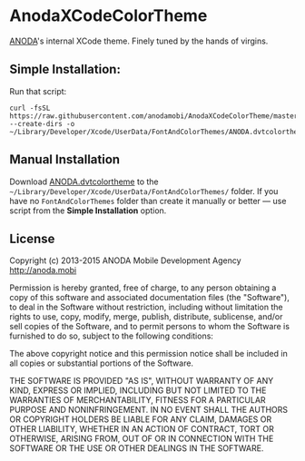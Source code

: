 # AnodaXCodeColorTheme

[ANODA](http://anoda.mobi)'s internal XCode theme. Finely tuned by the hands of virgins.

## Simple Installation:

Run that script:

```
curl -fsSL https://raw.githubusercontent.com/anodamobi/AnodaXCodeColorTheme/master/ANODA.dvtcolortheme --create-dirs -o ~/Library/Developer/Xcode/UserData/FontAndColorThemes/ANODA.dvtcolortheme
```

## Manual Installation

Download [ANODA.dvtcolortheme](https://raw.githubusercontent.com/anodamobi/AnodaXCodeColorTheme/master/ANODA.dvtcolortheme) to the `~/Library/Developer/Xcode/UserData/FontAndColorThemes/` folder. If you have no `FontAndColorThemes` folder than create it manually or better — use script from the **Simple Installation** option.

## License

Copyright (c) 2013-2015 ANODA Mobile Development Agency http://anoda.mobi

Permission is hereby granted, free of charge, to any person obtaining a copy
of this software and associated documentation files (the "Software"), to deal
in the Software without restriction, including without limitation the rights
to use, copy, modify, merge, publish, distribute, sublicense, and/or sell
copies of the Software, and to permit persons to whom the Software is
furnished to do so, subject to the following conditions:

The above copyright notice and this permission notice shall be included in
all copies or substantial portions of the Software.

THE SOFTWARE IS PROVIDED "AS IS", WITHOUT WARRANTY OF ANY KIND, EXPRESS OR
IMPLIED, INCLUDING BUT NOT LIMITED TO THE WARRANTIES OF MERCHANTABILITY,
FITNESS FOR A PARTICULAR PURPOSE AND NONINFRINGEMENT. IN NO EVENT SHALL THE
AUTHORS OR COPYRIGHT HOLDERS BE LIABLE FOR ANY CLAIM, DAMAGES OR OTHER
LIABILITY, WHETHER IN AN ACTION OF CONTRACT, TORT OR OTHERWISE, ARISING FROM,
OUT OF OR IN CONNECTION WITH THE SOFTWARE OR THE USE OR OTHER DEALINGS IN
THE SOFTWARE.
